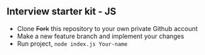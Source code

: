 ## Interview starter kit - JS

* Clone ~~Fork~~ this repository to your own private Github account
* Make a new feature branch and implement your changes
* Run project,  `node index.js Your-name`